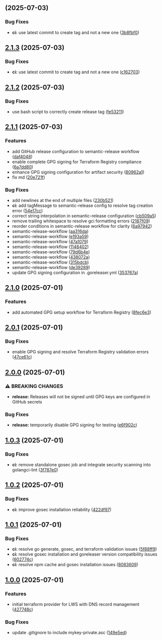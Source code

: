 ## [](https://github.com/M4XGO/terraform-provider-lws/compare/v2.1.3...v) (2025-07-03)


### Bug Fixes

* **ci:** use latest commit to create tag and not a new one ([3b8fbf0](https://github.com/M4XGO/terraform-provider-lws/commit/3b8fbf0f2d4701b2daea21f7624936f73fcfa570))

## [2.1.3](https://github.com/M4XGO/terraform-provider-lws/compare/v2.1.2...v2.1.3) (2025-07-03)


### Bug Fixes

* **ci:** use latest commit to create tag and not a new one ([c162703](https://github.com/M4XGO/terraform-provider-lws/commit/c162703b81e41d81389fc113c516056384782772))

## [2.1.2](https://github.com/M4XGO/terraform-provider-lws/compare/v2.1.1...v2.1.2) (2025-07-03)


### Bug Fixes

* use bash script to correctly create release tag ([fe53211](https://github.com/M4XGO/terraform-provider-lws/commit/fe532113d4a9d63c4a79ba102f86fcbcbbb8c4ac))

## [2.1.1](https://github.com/M4XGO/terraform-provider-lws/compare/v2.1.0...v2.1.1) (2025-07-03)


### Features

* add GitHub release configuration to semantic-release workflow ([daf4048](https://github.com/M4XGO/terraform-provider-lws/commit/daf40487fc53dd31913695df2a28e7eddf4630ef))
* enable complete GPG signing for Terraform Registry compliance ([6a7dd80](https://github.com/M4XGO/terraform-provider-lws/commit/6a7dd800763ee58cb6b6582737bd7212df25135e))
* enhance GPG signing configuration for artifact security ([80962a1](https://github.com/M4XGO/terraform-provider-lws/commit/80962a1f24fb46bcb304cec12a5a73ffcae31dfc))
* fix md ([20e721f](https://github.com/M4XGO/terraform-provider-lws/commit/20e721f1901612dbefbbcf23df58c4b34d7dcc92))


### Bug Fixes

* add newlines at the end of multiple files ([230b521](https://github.com/M4XGO/terraform-provider-lws/commit/230b5213b9704e8f1c88cdee35de8511f79dc67d))
* **ci:** add tagMessage to semantic-release config to resolve tag creation error ([54e17cc](https://github.com/M4XGO/terraform-provider-lws/commit/54e17cc390d8b67a78e27dc163d4f747900a6473))
* correct string interpolation in semantic-release configuration ([cb509a5](https://github.com/M4XGO/terraform-provider-lws/commit/cb509a52f6061ba3317b065b7323830bcf8c1d54))
* remove trailing whitespace to resolve gci formatting errors ([2187f09](https://github.com/M4XGO/terraform-provider-lws/commit/2187f09432700522b411135a56c9a466fbb09f40))
* reorder conditions in semantic-release workflow for clarity ([6a97942](https://github.com/M4XGO/terraform-provider-lws/commit/6a979429b009dda749b5c9827e544ae90a7592e5))
* semantic-release-workflow ([aa316da](https://github.com/M4XGO/terraform-provider-lws/commit/aa316daa969b5445742edfe763371e336b72760c))
* semantic-release-workflow ([e193a59](https://github.com/M4XGO/terraform-provider-lws/commit/e193a59068f6f53a58f377724bc969ef1ca8c6ff))
* semantic-release-workflow ([47a1079](https://github.com/M4XGO/terraform-provider-lws/commit/47a1079701da27ff4f6932811c4802cc3e5e474b))
* semantic-release-workflow ([1148402](https://github.com/M4XGO/terraform-provider-lws/commit/114840213e26b72e1c55b7a05164791c0b21d57e))
* semantic-release-workflow ([79d6b4e](https://github.com/M4XGO/terraform-provider-lws/commit/79d6b4e9bf5426c584f8841ff99fb995680c30ee))
* semantic-release-workflow ([438072a](https://github.com/M4XGO/terraform-provider-lws/commit/438072ad3f26970442232235858ca4ecca07678a))
* semantic-release-workflow ([315bdcb](https://github.com/M4XGO/terraform-provider-lws/commit/315bdcb3184cba5065846e92e430f7cd05a59459))
* semantic-release-workflow ([de39289](https://github.com/M4XGO/terraform-provider-lws/commit/de39289ac5b9fbe3ff82cd07be2e928c7b997a24))
* update GPG signing configuration in .goreleaser.yml ([353767a](https://github.com/M4XGO/terraform-provider-lws/commit/353767a4e3575aba94b41f5b589adcb69d4cec64))

## [2.1.0](https://github.com/M4XGO/terraform-provider-lws/compare/v2.0.1...v2.1.0) (2025-07-01)


### Features

* add automated GPG setup workflow for Terraform Registry ([8fec6e3](https://github.com/M4XGO/terraform-provider-lws/commit/8fec6e3ef7c12b7254009b2b173ff7863f92d1f1))

## [2.0.1](https://github.com/M4XGO/terraform-provider-lws/compare/v2.0.0...v2.0.1) (2025-07-01)


### Bug Fixes

* enable GPG signing and resolve Terraform Registry validation errors ([47ce61c](https://github.com/M4XGO/terraform-provider-lws/commit/47ce61c1ff31d5abd0999d74821d9c4e62471bdd))

## [2.0.0](https://github.com/M4XGO/terraform-provider-lws/compare/v1.0.3...v2.0.0) (2025-07-01)


### ⚠ BREAKING CHANGES

* **release:** Releases will not be signed until GPG keys are configured in GitHub secrets

### Bug Fixes

* **release:** temporarily disable GPG signing for testing ([e6f902c](https://github.com/M4XGO/terraform-provider-lws/commit/e6f902c4568df6d1656e393108b006b36a1ba9ac))

## [1.0.3](https://github.com/M4XGO/terraform-provider-lws/compare/v1.0.2...v1.0.3) (2025-07-01)


### Bug Fixes

* **ci:** remove standalone gosec job and integrate security scanning into golangci-lint ([3f787e0](https://github.com/M4XGO/terraform-provider-lws/commit/3f787e0807c1812a584379cd03c90a7ac3d26277))

## [1.0.2](https://github.com/M4XGO/terraform-provider-lws/compare/v1.0.1...v1.0.2) (2025-07-01)


### Bug Fixes

* **ci:** improve gosec installation reliability ([422df97](https://github.com/M4XGO/terraform-provider-lws/commit/422df97d953508781195a429d6840ed41f7c3f75))

## [1.0.1](https://github.com/M4XGO/terraform-provider-lws/compare/v1.0.0...v1.0.1) (2025-07-01)


### Bug Fixes

* **ci:** resolve go generate, gosec, and terraform validation issues ([5f88ff9](https://github.com/M4XGO/terraform-provider-lws/commit/5f88ff95433d6cc46c8a81cf74cfb6b1dc1946f6))
* **ci:** resolve gosec installation and goreleaser version compatibility issues ([602774c](https://github.com/M4XGO/terraform-provider-lws/commit/602774c00362f07a96a5da3e733cc98ebf65f3f0))
* **ci:** resolve npm cache and gosec installation issues ([8083609](https://github.com/M4XGO/terraform-provider-lws/commit/80836099ca6392569b7741567b9b72b60905c21f))

## [1.0.0](https://github.com/M4XGO/terraform-provider-lws/compare/427748c4e9c4791056d2bb68d202b960c245a19f...v1.0.0) (2025-07-01)


### Features

* initial terraform provider for LWS with DNS record management ([427748c](https://github.com/M4XGO/terraform-provider-lws/commit/427748c4e9c4791056d2bb68d202b960c245a19f))


### Bug Fixes

* update .gitignore to include mykey-private.asc ([149e5ed](https://github.com/M4XGO/terraform-provider-lws/commit/149e5ede1f395c9f207a2e0eb992545743c9db6b))

